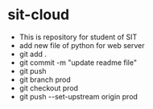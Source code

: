 # sit-cloud
* This is repository for student of SIT
* add new file of python for web server
* git add .
* git commit -m "update readme file"
* git push
* git branch prod
* git checkout prod
* git push --set-upstream origin prod
